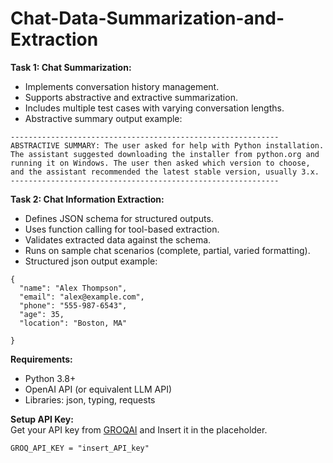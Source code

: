 # Chat-Data-Summarization-and-Extraction
**Task 1: Chat Summarization:**
- Implements conversation history management.
- Supports abstractive and extractive summarization.
- Includes multiple test cases with varying conversation lengths.
- Abstractive summary output example:
```
------------------------------------------------------------
ABSTRACTIVE SUMMARY: The user asked for help with Python installation. The assistant suggested downloading the installer from python.org and running it on Windows. The user then asked which version to choose, and the assistant recommended the latest stable version, usually 3.x.
------------------------------------------------------------
```

**Task 2: Chat Information Extraction:**
- Defines JSON schema for structured outputs.
- Uses function calling for tool-based extraction.
- Validates extracted data against the schema.
- Runs on sample chat scenarios (complete, partial, varied formatting).
- Structured json output example:
```
{
  "name": "Alex Thompson",
  "email": "alex@example.com",
  "phone": "555-987-6543",
  "age": 35,
  "location": "Boston, MA"

}
```

**Requirements:**
- Python 3.8+
- OpenAI API (or equivalent LLM API)
- Libraries: json, typing, requests

**Setup API Key:**\
Get your API key from [GROQAI](https://console.groq.com/keys) and Insert it in the placeholder.
```
GROQ_API_KEY = "insert_API_key"
```

